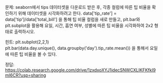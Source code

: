 문제: seaborn에서 tips 데이터셋을 다운로드 받은 후, 각종 컬럼에 따른 팁 비율을 확인하기 위해 데이터셋을 시각화하려고 한다. data['tip_rate'] = data['tip']/data['total_bill'] 을 통해 팁 비율 컬럼을 새로 만들고, plt.bar와 plt.subplot을 활용해 요일, 시간, 흡연 여부, 성별에 따른 팁 비율을 시각화하여 2x2 형태로 출력하시오.

힌트: plt.subplot(2,2,1)    
plt.bar(data.day.unique(), data.groupby('day').tip_rate.mean())
을 통해서 요일에 따른 팁 비율을 볼 수 있다.

정답: https://colab.research.google.com/drive/1zxdxoXYJ1idecSNWCXLIKFKfkI9mI6CR?usp=sharing
